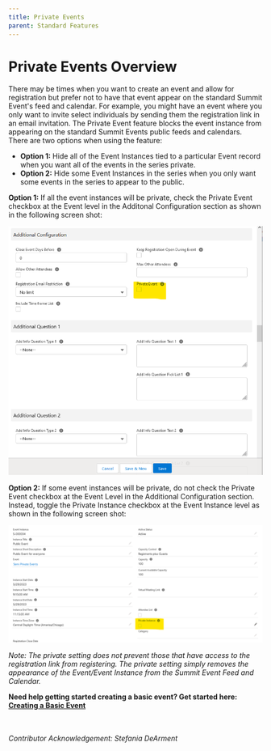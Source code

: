 ```yaml
---
title: Private Events
parent: Standard Features
---
```


# Private Events Overview

There may be times when you want to create an event and allow for registration but prefer not to have that event appear on the standard Summit Event's feed and calendar.  For example, you might have an event where you only want to invite select individuals by sending them the registration link in an email invitation.  The Private Event feature blocks the event instance from appearing on the standard Summit Events public feeds and calendars. There are two options when using the feature:

* **Option 1:** Hide all of the Event Instances tied to a particular Event record when you want all of the events in the series private.
* **Option 2:** Hide some Event Instances in the series when you only want some events in the series to appear to the public.

**Option 1:** If all the event instances will be private, check the Private Event checkbox at the Event level in the Additonal Configuration section as shown in the following screen shot:

![Private Event Event Level Checkbox](images/Private_Events_Additional_Configurations_Page.png)

**Option 2:**  If some event instances will be private, do not check the Private Event checkbox at the Event Level in the Additional Configuration section. Instead, toggle the Private Instance checkbox at the Event Instance level as shown in the following screen shot:

![Private Event Instance Level Checkbox](images/Private_Events_Event_Instance_Level.png)

_Note: The private setting does not prevent those that have access to the registration link from registering.  The private setting simply removes the appearance of the Event/Event Instance from the Summit Event Feed and Calendar._

**Need help getting started creating a basic event? Get started here: [Creating a Basic Event](https://sfdo-community-sprints.github.io/summit-events-app-documentation/docs/Getting-Started/create-basic-event)**
<br>
<br>
<br>

*Contributor Acknowledgement: Stefania DeArment*
